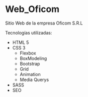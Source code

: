 # Web_Oficom  
Sitio Web de la empresa Oficom S.R.L    

Tecnologías utilizadas:    

- HTML 5
- CSS 3
  - Flexbox
  - BoxModeling
  - Bootstrap
  - Grid
  - Animation
  - Media Querys
- SASS
- SEO
